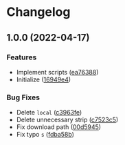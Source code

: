 # Changelog

## 1.0.0 (2022-04-17)


### Features

* Implement scripts ([ea76388](https://www.github.com/shun-shobon/asdf-lua-language-server/commit/ea7638863d0ab125e2d07abf1cdd6ab64cc0b44f))
* Initialize ([16949e4](https://www.github.com/shun-shobon/asdf-lua-language-server/commit/16949e47d351c55006eb101b6cb9ada936f2e5c1))


### Bug Fixes

* Delete `local` ([c3963fe](https://www.github.com/shun-shobon/asdf-lua-language-server/commit/c3963feb1147f796089377fc1da66765ee8f78d3))
* Delete unnecessary strip ([c7523c5](https://www.github.com/shun-shobon/asdf-lua-language-server/commit/c7523c5aecad98d25b2031340768f2100ea1a292))
* Fix download path ([00d5945](https://www.github.com/shun-shobon/asdf-lua-language-server/commit/00d59452ae5742d3663de72386e5a2441f8545c4))
* Fix typo `s` ([fdba58b](https://www.github.com/shun-shobon/asdf-lua-language-server/commit/fdba58bed05d4d516f23ee367909b6a1258cd188))
